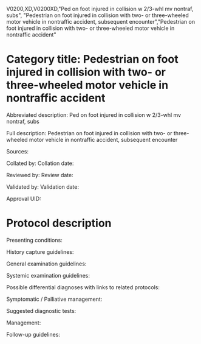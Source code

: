 V0200,XD,V0200XD,"Ped on foot injured in collision w 2/3-whl mv nontraf, subs", "Pedestrian on foot injured in collision with two- or three-wheeled motor vehicle in nontraffic accident, subsequent encounter","Pedestrian on foot injured in collision with two- or three-wheeled motor vehicle in nontraffic accident"
# Category title: Pedestrian on foot injured in collision with two- or three-wheeled motor vehicle in nontraffic accident

Abbreviated description: Ped on foot injured in collision w 2/3-whl mv nontraf, subs

Full description: Pedestrian on foot injured in collision with two- or three-wheeled motor vehicle in nontraffic accident, subsequent encounter

Sources:

Collated by:
Collation date:

Reviewed by:
Review date:

Validated by:
Validation date:

Approval UID:

# Protocol description

Presenting conditions:

History capture guidelines:

General examination guidelines:

Systemic examination guidelines:

Possible differential diagnoses with links to related protocols:

Symptomatic / Palliative management:

Suggested diagnostic tests:

Management:

Follow-up guidelines:

